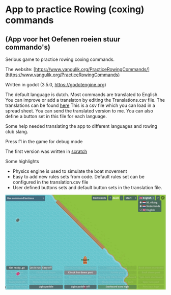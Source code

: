 # App to practice Rowing (coxing) commands
## (App voor het Oefenen roeien stuur commando's)

Serious game to practice rowing coxing commands. 

The website:
[https://www.vangulik.org/PracticeRowingCommands/](https://www.vangulik.org/PracticeRowingCommands)

Written in godot (3.5.0, https://godotengine.org)

The default language is dutch. Most commands are translated to English. You can improve or add a translaton by editing the  Translations.csv file.
The translations can be found [here](/src/translations/Translations.csv) This is a csv file which you can load in a spread sheet. You can send the translated version to me.
You can also define a button set in this file for each language.

Some help needed translating the app to different languages and rowing club slang.

Press f1 in the game for debug mode

The first version was written in [scratch](https://scratch.mit.edu/projects/578632637/)

Some highlights
* Physics engine is used to simulate the boat movement
* Easy to add new rules sets from code. Default rules set can be configured in the translation.csv file
* User defined buttons sets and default button sets in the translation file.

![Screenshot](art/Screenshot.jpg)
